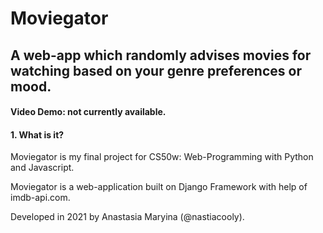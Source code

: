 # Moviegator
## A web-app which randomly advises movies for watching based on your genre preferences or mood.

#### Video Demo: not currently available.

  
#### 1. What is it?
  
Moviegator is my final project for CS50w: Web-Programming with Python and Javascript.

Moviegator is a web-application built on Django Framework with help of imdb-api.com.

Developed in 2021 by Anastasia Maryina (@nastiacooly).
